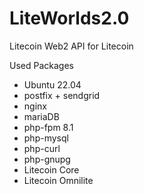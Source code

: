 # LiteWorlds2.0

Litecoin Web2 API for Litecoin

Used Packages

- Ubuntu 22.04
- postfix + sendgrid
- nginx
- mariaDB
- php-fpm 8.1
- php-mysql
- php-curl
- php-gnupg
- Litecoin Core
- Litecoin Omnilite
